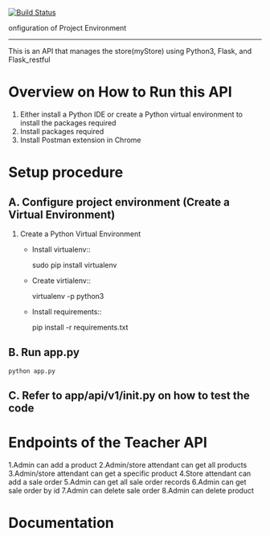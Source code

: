 
[![Build Status](https://travis-ci.com/scott-kenya/Api-store-manager.svg?branch=develop)](https://travis-ci.com/scott-kenya/Api-store-manager)


onfiguration of Project Environment
*************************************

This is an API that manages the store(myStore) using Python3, Flask, and Flask_restful

Overview on How to Run this API
================================
1. Either install a Python IDE or create a Python virtual environment to install the packages required
2. Install packages required
3. Install Postman extension in Chrome 

Setup procedure
================

A. Configure project environment (Create a Virtual Environment)
------------------------------------------------------------------------------------------------

1. Create a Python Virtual Environment
    - Install virtualenv::

        sudo pip install virtualenv

    - Create virtialenv::

        virtualenv -p python3 <name of virtualenv>

    - Install requirements::

        pip install -r requirements.txt


B. Run app.py
---------------

    python app.py

C. Refer to app/api/v1/__init__.py on how to test the code 
---------------------------------------------------------------------------

Endpoints of the Teacher API
============================
1.Admin can add a product
2.Admin/store attendant can get all products
3.Admin/store attendant can get a specific product
4.Store attendant can add a sale order
5.Admin can get all sale order records
6.Admin can get sale order by id
7.Admin can delete sale order
8.Admin can delete product


Documentation
============================
